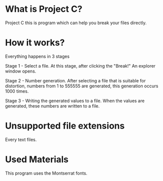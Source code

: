 # What is Project C?

Project C this is program which can help you break your files directly.

# How it works?

Everything happens in 3 stages

Stage 1 - Select a file.
At this stage, after clicking the "Break!" An explorer window opens.

Stage 2 - Number generation.
After selecting a file that is suitable for distortion, numbers from 1 to 555555 are generated, this generation occurs 1000 times.

Stage 3 - Writing the generated values to a file.
When the values are generated, these numbers are written to a file.

# Unsupported file extensions

Every text files. 

# Used Materials
This program uses the Montserrat fonts.
